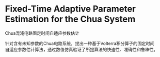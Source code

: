 # Fixed-Time Adaptive Parameter Estimation for the Chua System
Chua混沌电路固定时间自适应参数估计

针对含有未知参数的Chua电路系统，提出一种基于Volterra积分算子的固定时间自适应参数估计算法，通过数值仿真验证了所提算法的快速性、准确性和鲁棒性。
